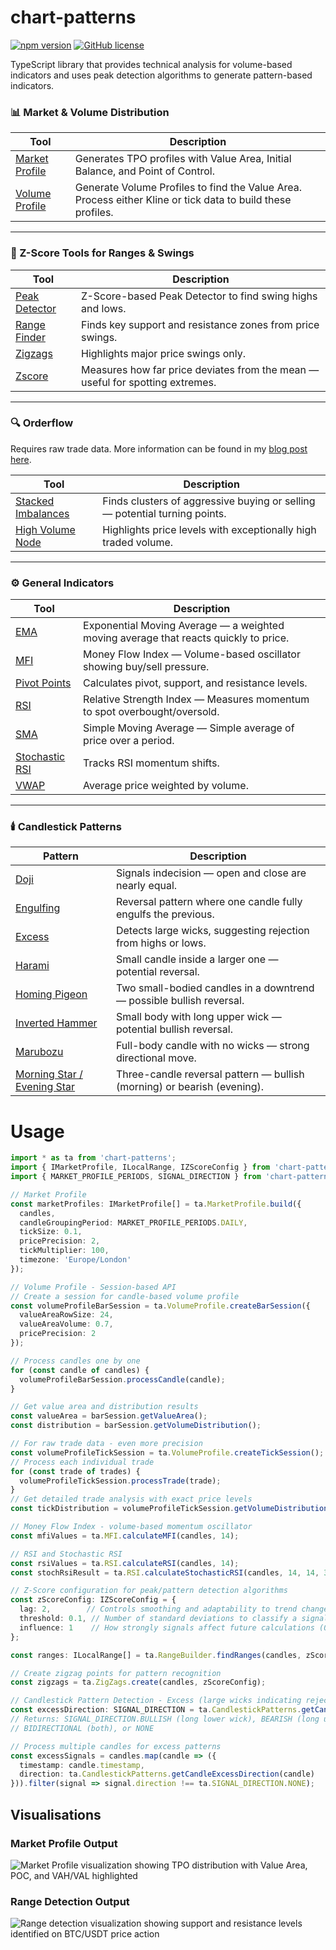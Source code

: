 # chart-patterns

[![npm version](https://badge.fury.io/js/chart-patterns.svg)](https://www.npmjs.com/package/chart-patterns)
[![GitHub license](https://img.shields.io/github/license/focus1691/chart-patterns.svg)](https://github.com/focus1691/chart-patterns/blob/master/LICENSE)

TypeScript library that provides technical analysis for volume-based indicators and uses peak detection algorithms to generate pattern-based indicators.

### 📊 Market & Volume Distribution

| Tool | Description |
|------|-------------|
| [Market Profile](https://focus1691.github.io/chart-patterns/functions/lib.MarketProfile.build.html) | Generates TPO profiles with Value Area, Initial Balance, and Point of Control. |
| [Volume Profile](https://focus1691.github.io/chart-patterns/modules/lib.VolumeProfile.html) | Generate Volume Profiles to find the Value Area. Process either Kline or tick data to build these profiles. |

---

### 🧭 Z-Score Tools for Ranges & Swings

| Tool | Description |
|------|-------------|
| [Peak Detector](https://focus1691.github.io/chart-patterns/modules/lib.PeakDetector.html) | Z-Score-based Peak Detector to find swing highs and lows. |
| [Range Finder](https://focus1691.github.io/chart-patterns/functions/lib.RangeBuilder.findRanges.html) | Finds key support and resistance zones from price swings. |
| [Zigzags](https://focus1691.github.io/chart-patterns/functions/lib.ZigZags.create.html) | Highlights major price swings only. |
| [Zscore](https://focus1691.github.io/chart-patterns/classes/lib.ZScores.ZScore.html#calc) | Measures how far price deviates from the mean — useful for spotting extremes. |

---

### 🔍 Orderflow

Requires raw trade data. More information can be found in my [blog post here](https://blog.chartsignals.trading/blog/crypto-trading-bot-architecture).

| Tool | Description |
|------|-------------|
| [Stacked Imbalances](https://focus1691.github.io/chart-patterns/functions/lib.Orderflow.detectStackedImbalances.html) | Finds clusters of aggressive buying or selling — potential turning points. |
| [High Volume Node](https://focus1691.github.io/chart-patterns/functions/lib.Orderflow.findHighVolumeNodes.html) | Highlights price levels with exceptionally high traded volume. |

---

### ⚙️ General Indicators

| Tool | Description |
|------|-------------|
| [EMA](https://focus1691.github.io/chart-patterns/functions/lib.MovingAverage.calculateEMA.html) | Exponential Moving Average — a weighted moving average that reacts quickly to price. |
| [MFI](https://focus1691.github.io/chart-patterns/functions/lib.MFI.calculateMFI.html) | Money Flow Index — Volume-based oscillator showing buy/sell pressure. |
| [Pivot Points](https://focus1691.github.io/chart-patterns/functions/lib.PivotPoints.calculatePivotPoints.html) | Calculates pivot, support, and resistance levels. |
| [RSI](https://focus1691.github.io/chart-patterns/functions/lib.RSI.calculateRSI.html) | Relative Strength Index — Measures momentum to spot overbought/oversold. |
| [SMA](https://focus1691.github.io/chart-patterns/functions/lib.MovingAverage.calculateSMA.html) | Simple Moving Average — Simple average of price over a period. |
| [Stochastic RSI](https://focus1691.github.io/chart-patterns/functions/lib.RSI.calculateStochasticRSI.html) | Tracks RSI momentum shifts. |
| [VWAP](https://focus1691.github.io/chart-patterns/modules/lib.VWAP.html) | Average price weighted by volume. |

---

### 🕯️ Candlestick Patterns

| Pattern | Description |
|---------|-------------|
| [Doji](https://focus1691.github.io/chart-patterns/functions/lib.CandlestickPatterns.getDojiPatternDirection.html) | Signals indecision — open and close are nearly equal. |
| [Engulfing](https://focus1691.github.io/chart-patterns/functions/lib.CandlestickPatterns.detectEngulfing.html) | Reversal pattern where one candle fully engulfs the previous. |
| [Excess](https://focus1691.github.io/chart-patterns/functions/lib.CandlestickPatterns.getCandleExcessDirection.html) | Detects large wicks, suggesting rejection from highs or lows. |
| [Harami](https://focus1691.github.io/chart-patterns/functions/lib.CandlestickPatterns.detectHarami.html) | Small candle inside a larger one — potential reversal. |
| [Homing Pigeon](https://focus1691.github.io/chart-patterns/functions/lib.CandlestickPatterns.detectHarami.html) | Two small-bodied candles in a downtrend — possible bullish reversal. |
| [Inverted Hammer](https://focus1691.github.io/chart-patterns/functions/lib.CandlestickPatterns.detectInvertedHammer.html) | Small body with long upper wick — potential bullish reversal. |
| [Marubozu](https://focus1691.github.io/chart-patterns/functions/lib.CandlestickPatterns.detectMarubozu.html) | Full-body candle with no wicks — strong directional move. |
| [Morning Star / Evening Star](https://focus1691.github.io/chart-patterns/functions/lib.CandlestickPatterns.detectMorningEveningStar.html) | Three-candle reversal pattern — bullish (morning) or bearish (evening). |

# Usage
```ts
import * as ta from 'chart-patterns';
import { IMarketProfile, ILocalRange, IZScoreConfig } from 'chart-patterns/dist/types';
import { MARKET_PROFILE_PERIODS, SIGNAL_DIRECTION } from 'chart-patterns/dist/constants';

// Market Profile
const marketProfiles: IMarketProfile[] = ta.MarketProfile.build({
  candles,
  candleGroupingPeriod: MARKET_PROFILE_PERIODS.DAILY,
  tickSize: 0.1,
  pricePrecision: 2,
  tickMultiplier: 100,
  timezone: 'Europe/London'
});

// Volume Profile - Session-based API
// Create a session for candle-based volume profile
const volumeProfileBarSession = ta.VolumeProfile.createBarSession({
  valueAreaRowSize: 24,
  valueAreaVolume: 0.7,
  pricePrecision: 2
});

// Process candles one by one
for (const candle of candles) {
  volumeProfileBarSession.processCandle(candle);
}

// Get value area and distribution results
const valueArea = barSession.getValueArea();
const distribution = barSession.getVolumeDistribution();

// For raw trade data - even more precision
const volumeProfileTickSession = ta.VolumeProfile.createTickSession();
// Process each individual trade
for (const trade of trades) {
  volumeProfileTickSession.processTrade(trade);
}
// Get detailed trade analysis with exact price levels
const tickDistribution = volumeProfileTickSession.getVolumeDistribution();

// Money Flow Index - volume-based momentum oscillator
const mfiValues = ta.MFI.calculateMFI(candles, 14);

// RSI and Stochastic RSI
const rsiValues = ta.RSI.calculateRSI(candles, 14);
const stochRsiResult = ta.RSI.calculateStochasticRSI(candles, 14, 14, 3, 3);

// Z-Score configuration for peak/pattern detection algorithms
const zScoreConfig: IZScoreConfig = {
  lag: 2,        // Controls smoothing and adaptability to trend changes
  threshold: 0.1, // Number of standard deviations to classify a signal
  influence: 1    // How strongly signals affect future calculations (0-1)
};

const ranges: ILocalRange[] = ta.RangeBuilder.findRanges(candles, zScoreConfig);

// Create zigzag points for pattern recognition
const zigzags = ta.ZigZags.create(candles, zScoreConfig);

// Candlestick Pattern Detection - Excess (large wicks indicating rejection)
const excessDirection: SIGNAL_DIRECTION = ta.CandlestickPatterns.getCandleExcessDirection(candles[0]);
// Returns: SIGNAL_DIRECTION.BULLISH (long lower wick), BEARISH (long upper wick), 
// BIDIRECTIONAL (both), or NONE

// Process multiple candles for excess patterns
const excessSignals = candles.map(candle => ({
  timestamp: candle.timestamp,
  direction: ta.CandlestickPatterns.getCandleExcessDirection(candle)
})).filter(signal => signal.direction !== ta.SIGNAL_DIRECTION.NONE);

```

## Visualisations

### Market Profile Output
![Market Profile visualization showing TPO distribution with Value Area, POC, and VAH/VAL highlighted](https://github.com/user-attachments/assets/4b5f81a9-7d55-42f1-ad95-023b47ecfc2a)

### Range Detection Output
![Range detection visualization showing support and resistance levels identified on BTC/USDT price action](https://github.com/user-attachments/assets/22077a58-ed1c-422c-946d-b9d25e586f7e)

